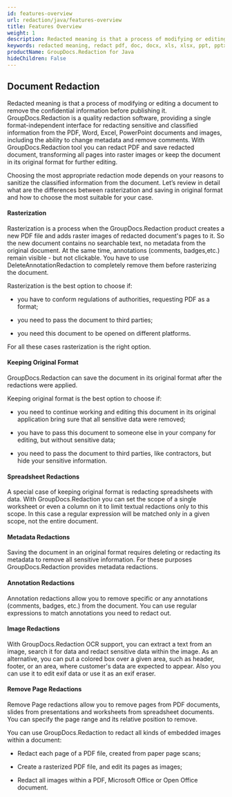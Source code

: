 ```yaml
---
id: features-overview
url: redaction/java/features-overview
title: Features Overview
weight: 1
description: Redacted meaning is that a process of modifying or editing a document to remove the confidential information before publishing it. With GroupDocs.Redaction tool you can redact PDF and save redacted document, redact sensitive and classified information from MS Word (DOC, DOCX and more..), Excel (XLS, XLSX and more..), PowerPoint(PPT, PPTX and more) documents and images (JPG, PNG, BMP, GIF and more..).
keywords: redacted meaning, redact pdf, doc, docx, xls, xlsx, ppt, pptx, jpg, png, gif,bmp
productName: GroupDocs.Redaction for Java
hideChildren: False
---
```

## Document Redaction

Redacted meaning is that a process of modifying or editing a document to remove the confidential information before publishing it. GroupDocs.Redaction is a quality redaction software, providing a single format-independent interface for redacting sensitive and classified information from the PDF, Word, Excel, PowerPoint documents and images, including the ability to change metadata and remove comments. With GroupDocs.Redaction tool you can redact PDF and save redacted document, transforming all pages into raster images or keep the document in its original format for further editing.

Choosing the most appropriate redaction mode depends on your reasons to sanitize the classified information from the document. Let’s review in detail what are the differences between rasterization and saving in original format and how to choose the most suitable for your case.  

#### Rasterization

Rasterization is a process when the GroupDocs.Redaction product creates a new PDF file and adds raster images of redacted document's pages to it. So the new document contains no searchable text, no metadata from the original document. At the same time, annotations (comments, badges,etc.) remain visible - but not clickable. You have to use DeleteAnnotationRedaction to completely remove them before rasterizing the document.

Rasterization is the best option to choose if:   

*   you have to conform regulations of authorities, requesting PDF as a format;
    
*   you need to pass the document to third parties;
*   you need this document to be opened on different platforms.  
    

For all these cases rasterization is the right option.

#### Keeping Original Format

GroupDocs.Redaction can save the document in its original format after the redactions were applied.

Keeping original format is the best option to choose if:   

*   you need to continue working and editing this document in its original application bring sure that all sensitive data were removed;
    
*   you have to pass this document to someone else in your company for editing, but without sensitive data;
    
*   you need to pass the document to third parties, like contractors, but hide your sensitive information.  
    

#### Spreadsheet Redactions

A special case of keeping original format is redacting spreadsheets with data. With GroupDocs.Redaction you can set the scope of a single worksheet or even a column on it to limit textual redactions only to this scope. In this case a regular expression will be matched only in a given scope, not the entire document.

#### Metadata Redactions

Saving the document in an original format requires deleting or redacting its metadata to remove all sensitive information. For these purposes GroupDocs.Redaction provides metadata redactions.

#### Annotation Redactions

Annotation redactions allow you to remove specific or any annotations (comments, badges, etc.) from the document. You can use regular expressions to match annotations you need to redact out.

#### Image Redactions

With GroupDocs.Redaction OCR support, you can extract a text from an image, search it for data and redact sensitive data within the image. As an alternative, you can put a colored box over a given area, such as header, footer, or an area, where customer's data are expected to appear. Also you can use it to edit exif data or use it as an exif eraser.

#### Remove Page Redactions

Remove Page redactions allow you to remove pages from PDF documents, slides from presentations and worksheets from spreadsheet documents. You can specify the page range and its relative position to remove.

You can use GroupDocs.Redaction to redact all kinds of embedded images within a document:

*   Redact each page of a PDF file, created from paper page scans;

*   Create a rasterized PDF file, and edit its pages as images;

*   Redact all images within a PDF, Microsoft Office or Open Office document.
